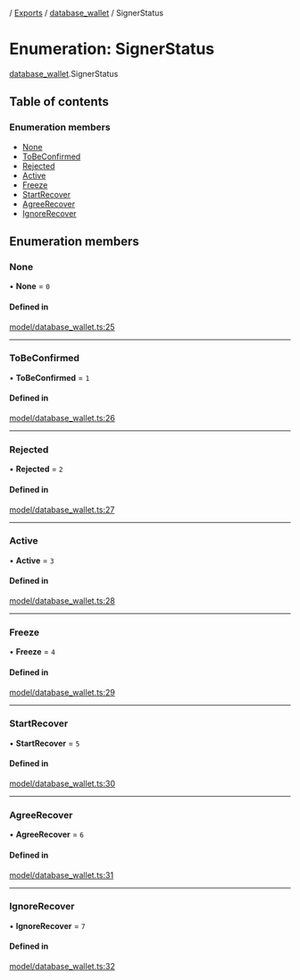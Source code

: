 [](../README.md) / [Exports](../modules.md) / [database\_wallet](../modules/database_wallet.md) / SignerStatus

# Enumeration: SignerStatus

[database_wallet](../modules/database_wallet.md).SignerStatus

## Table of contents

### Enumeration members

- [None](database_wallet.SignerStatus.md#none)
- [ToBeConfirmed](database_wallet.SignerStatus.md#tobeconfirmed)
- [Rejected](database_wallet.SignerStatus.md#rejected)
- [Active](database_wallet.SignerStatus.md#active)
- [Freeze](database_wallet.SignerStatus.md#freeze)
- [StartRecover](database_wallet.SignerStatus.md#startrecover)
- [AgreeRecover](database_wallet.SignerStatus.md#agreerecover)
- [IgnoreRecover](database_wallet.SignerStatus.md#ignorerecover)

## Enumeration members

### None

• **None** = `0`

#### Defined in

[model/database_wallet.ts:25](https://github.com/ieigen/eigen_service/blob/b4bdd23/src/model/database_wallet.ts#L25)

___

### ToBeConfirmed

• **ToBeConfirmed** = `1`

#### Defined in

[model/database_wallet.ts:26](https://github.com/ieigen/eigen_service/blob/b4bdd23/src/model/database_wallet.ts#L26)

___

### Rejected

• **Rejected** = `2`

#### Defined in

[model/database_wallet.ts:27](https://github.com/ieigen/eigen_service/blob/b4bdd23/src/model/database_wallet.ts#L27)

___

### Active

• **Active** = `3`

#### Defined in

[model/database_wallet.ts:28](https://github.com/ieigen/eigen_service/blob/b4bdd23/src/model/database_wallet.ts#L28)

___

### Freeze

• **Freeze** = `4`

#### Defined in

[model/database_wallet.ts:29](https://github.com/ieigen/eigen_service/blob/b4bdd23/src/model/database_wallet.ts#L29)

___

### StartRecover

• **StartRecover** = `5`

#### Defined in

[model/database_wallet.ts:30](https://github.com/ieigen/eigen_service/blob/b4bdd23/src/model/database_wallet.ts#L30)

___

### AgreeRecover

• **AgreeRecover** = `6`

#### Defined in

[model/database_wallet.ts:31](https://github.com/ieigen/eigen_service/blob/b4bdd23/src/model/database_wallet.ts#L31)

___

### IgnoreRecover

• **IgnoreRecover** = `7`

#### Defined in

[model/database_wallet.ts:32](https://github.com/ieigen/eigen_service/blob/b4bdd23/src/model/database_wallet.ts#L32)
